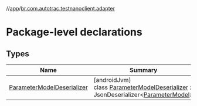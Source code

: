 //[app](../../index.md)/[br.com.autotrac.testnanoclient.adapter](index.md)

# Package-level declarations

## Types

| Name | Summary |
|---|---|
| [ParameterModelDeserializer](-parameter-model-deserializer/index.md) | [androidJvm]<br>class [ParameterModelDeserializer](-parameter-model-deserializer/index.md) : JsonDeserializer&lt;[ParameterModel](../br.com.autotrac.testnanoclient.models/-parameter-model/index.md)&gt; |
